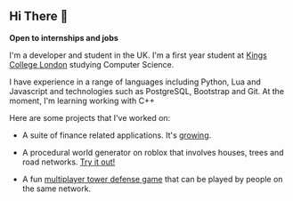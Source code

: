 ## Hi There 👋

**Open to internships and jobs**

I'm a developer and student in the UK. I'm a first year student at [Kings College London](https://www.kcl.ac.uk/) studying Computer Science.

I have experience in a range of languages including Python, Lua and Javascript and technologies such as PostgreSQL, Bootstrap and Git. At the moment, I'm learning working with C++

Here are some projects that I've worked on: 

- A suite of finance related applications. It's [growing](https://github.com/shoaib281/finance-suite).

- A procedural world generator on roblox that involves houses, trees and road networks. [Try it out!](https://www.roblox.com/games/6156846028/Procedural-Generation) 

- A fun [multiplayer tower defense game](https://github.com/shoaib281/tower-defense-battles) that can be played by people on the same network.

